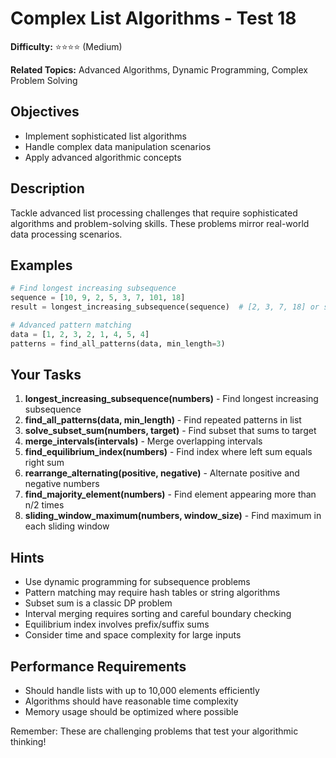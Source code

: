 # Complex List Algorithms - Test 18

**Difficulty:** ⭐⭐⭐⭐ (Medium)

**Related Topics:** Advanced Algorithms, Dynamic Programming, Complex Problem Solving

## Objectives

- Implement sophisticated list algorithms
- Handle complex data manipulation scenarios
- Apply advanced algorithmic concepts

## Description

Tackle advanced list processing challenges that require sophisticated algorithms and problem-solving skills. These problems mirror real-world data processing scenarios.

## Examples

```python
# Find longest increasing subsequence
sequence = [10, 9, 2, 5, 3, 7, 101, 18]
result = longest_increasing_subsequence(sequence)  # [2, 3, 7, 18] or similar

# Advanced pattern matching
data = [1, 2, 3, 2, 1, 4, 5, 4]
patterns = find_all_patterns(data, min_length=3)
```

## Your Tasks

1. **longest_increasing_subsequence(numbers)** - Find longest increasing subsequence
2. **find_all_patterns(data, min_length)** - Find repeated patterns in list
3. **solve_subset_sum(numbers, target)** - Find subset that sums to target
4. **merge_intervals(intervals)** - Merge overlapping intervals
5. **find_equilibrium_index(numbers)** - Find index where left sum equals right sum
6. **rearrange_alternating(positive, negative)** - Alternate positive and negative numbers
7. **find_majority_element(numbers)** - Find element appearing more than n/2 times
8. **sliding_window_maximum(numbers, window_size)** - Find maximum in each sliding window

## Hints

- Use dynamic programming for subsequence problems
- Pattern matching may require hash tables or string algorithms
- Subset sum is a classic DP problem
- Interval merging requires sorting and careful boundary checking
- Equilibrium index involves prefix/suffix sums
- Consider time and space complexity for large inputs

## Performance Requirements

- Should handle lists with up to 10,000 elements efficiently
- Algorithms should have reasonable time complexity
- Memory usage should be optimized where possible

Remember: These are challenging problems that test your algorithmic thinking!
